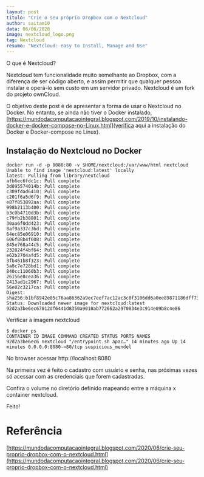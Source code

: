 ```yaml
---
layout: post
titulo: "Crie o seu próprio Dropbox com o Nextcloud"
author: saitam10
data: 06/06/2020
image: nextcloud_logo.png
tag: Nextcloud
resumo: "Nextcloud: easy to Install, Manage and Use"
---
```


O que é Nextcloud?

Nextcloud tem funcionalidade muito semelhante ao Dropbox, com a diferença de ser código aberto, e assim permitir que qualquer pessoa instalar e operá-lo sem custo em um servidor privado. Nextcloud é um fork do projeto ownCloud.

O objetivo deste post é de apresentar a forma de usar o Nextcloud no Docker. No entanto, se ainda não tiver o Docker instalado,  
[https://mundodacomputacaointegral.blogspot.com/2019/10/instalando-docker-e-docker-compose-no-Linux.html](verifica aqui a instalação do Docker e Docker-compose no Linux).

## Instalação do Nextcloud no Docker

```
docker run -d -p 8080:80 -v $HOME/nextcloud:/var/www/html nextcloud
Unable to find image 'nextcloud:latest' locally
latest: Pulling from library/nextcloud
afb6ec6fdc1c: Pull complete 
3d895574014b: Pull complete 
c309fdad6410: Pull complete 
c201f6a5d6f9: Pull complete 
e87f853892aa: Pull complete 
998b2113b400: Pull complete 
b3c0b4710d3b: Pull complete 
c79fb2b38801: Pull complete 
30aa6f0dd423: Pull complete 
8af9a337c36d: Pull complete 
64ec85e06910: Pull complete 
606f88b4f608: Pull complete 
845e768a44c5: Pull complete 
232824f4bf64: Pull complete 
e62b2704afd5: Pull complete 
3fb461b8f323: Pull complete 
5a8c7e728bd1: Pull complete 
840cc11060b3: Pull complete 
26156e8cea36: Pull complete 
2413ad1c2967: Pull complete 
56e02c3217ca: Pull complete 
Digest: sha256:b1bf8942e85c76aa86362a9ec7eef7ac12ac3c0f3106dd6a0ee89871186dff73
Status: Downloaded newer image for nextcloud:latest
92d2a3be6ec67012df6441d8350a9010ab772662a2970834e3c914e09b8c4e86
```

Verificar a imagem nextcloud 

```
$ docker ps
CONTAINER ID IMAGE COMMAND CREATED STATUS PORTS NAMES
92d2a3be6ec6 nextcloud "/entrypoint.sh apac…" 14 minutes ago Up 14 minutes 0.0.0.0:8080->80/tcp suspicious_mendel
```

No browser acessar http://localhost:8080

Na primeira vez é feito o cadastro com usuário e senha, nas próximas vezes só acessar com as credenciais que forem cadastradas.

Confira o volume no diretório definido mapeando entre a máquina x container nextcloud.

Feito!

# Referência

[https://mundodacomputacaointegral.blogspot.com/2020/06/crie-seu-proprio-dropbox-com-o-nextcloud.html](https://mundodacomputacaointegral.blogspot.com/2020/06/crie-seu-proprio-dropbox-com-o-nextcloud.html) 
